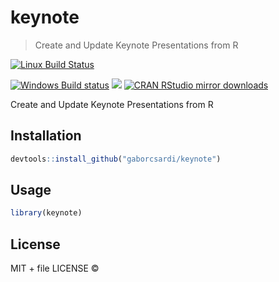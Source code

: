 
# keynote

> Create and Update Keynote Presentations from R

[![Linux Build Status](https://travis-ci.org/gaborcsardi/keynote.svg?branch=master)](https://travis-ci.org/gaborcsardi/keynote)

[![Windows Build status](https://ci.appveyor.com/api/projects/status/github/gaborcsardi/keynote?svg=true)](https://ci.appveyor.com/project/gaborcsardi/keynote)
[![](http://www.r-pkg.org/badges/version/keynote)](http://www.r-pkg.org/pkg/keynote)
[![CRAN RStudio mirror downloads](http://cranlogs.r-pkg.org/badges/keynote)](http://www.r-pkg.org/pkg/keynote)


Create and Update Keynote Presentations from R

## Installation

```r
devtools::install_github("gaborcsardi/keynote")
```

## Usage

```r
library(keynote)
```

## License

MIT + file LICENSE © 
